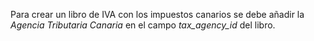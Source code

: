 Para crear un libro de IVA con los impuestos canarios se debe añadir la
*Agencia Tributaria Canaria* en el campo *tax_agency_id* del libro.
